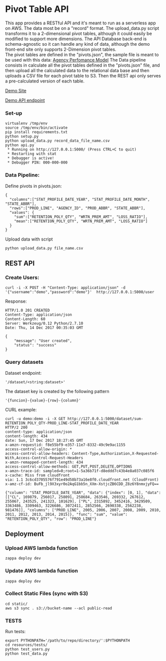 # Pivot Table API


This app provides a RESTful API and it's meant to run as a serverless app on AWS.
The data most be on a "record" format. The upload_data.py script transforms it to a 2-dimensional pivot tables, although it could easily be modified to support more dimensions. The API Database back-end is schema-agnostic so it can handle any kind of data, although the demo front-end site only supports 2-Dimension pivot tables.  
The pivot tables are defined in the "pivots.json", the sample file is meant to be used with this data: [Agency Perfomance Model](https://www.kaggle.com/moneystore/agencyperformance)
The Data pipeline consists in calculate all the pivot tables defined in the "pivots.json" file, and then upload all the calculated data to the relational data base and then uploads a CSV file for each pivot table to S3. Then the REST api only serves a pre-calculated version of each table.  


[Demo Site](https://s3-us-west-1.amazonaws.com/static-hruncx1gi/index.html)

[Demo API endpoint](https://re291hwt17.execute-api.us-west-1.amazonaws.com/dev/)

### Set-up

    virtualenv /tmp/env
    source /tmp/env/bin/activate
    pip install requirements.txt
    python setup.py
    python upload_data.py record_data_file_name.csv
    python api.py
     * Running on http://127.0.0.1:5000/ (Press CTRL+C to quit)
     * Restarting with stat
     * Debugger is active!
     * Debugger PIN: 000-000-000

### Data Pipeline:

Define pivots in pivots.json:

    {
      "columns":["STAT_PROFILE_DATE_YEAR", "STAT_PROFILE_DATE_MONTH", "STATE_ABBR"],
      "rows":["PROD_LINE", "AGENCY_ID", "PROD_ABBR", "STATE_ABBR"],
      "values": {
        "sum":["RETENTION_POLY_QTY", "WRTN_PREM_AMT", "LOSS_RATIO"],
        "mean":["RETENTION_POLY_QTY", "WRTN_PREM_AMT", "LOSS_RATIO"]
      }
    }

Upload data with script

    python upload_data.py file_name.csv

## REST API

### Create Users:

    curl -i -X POST -H "Content-Type: application/json" -d '{"username":"demo","password":"demo"}'  http://127.0.0.1:5000/user

Response:

    HTTP/1.0 201 CREATED
    Content-Type: application/json
    Content-Length: 60
    Server: Werkzeug/0.12 Python/2.7.10
    Date: Thu, 14 Dec 2017 00:35:03 GMT
    
    {
        "message": "User created",
        "status": "success"
    }


### Query datasets

Dataset endpoint:  
    
    '/dataset/<string:dataset>'

The dataset key is created by the following pattern 
    
    '{funcion}-{value}-{row}-{column}' 

CURL example:

    curl -u demo:demo -i -X GET http://127.0.0.1:5000/dataset/sum-RETENTION_POLY_QTY-PROD_LINE-STAT_PROFILE_DATE_YEAR
    HTTP/2 200
    content-type: application/json
    content-length: 434
    date: Sun, 17 Dec 2017 18:27:45 GMT
    x-amzn-requestid: f8e55bf9-e357-11e7-8332-49c9e9ac1155
    access-control-allow-origin: *
    access-control-allow-headers: Content-Type,Authorization,X-Requested-With,Access-Control-Request-Headers
    x-amzn-remapped-content-length: 434
    access-control-allow-methods: GET,PUT,POST,DELETE,OPTIONS
    x-amzn-trace-id: sampled=0;root=1-5a36b71f-d8eddd7c43b4e8a037c085f6
    x-cache: Miss from cloudfront
    via: 1.1 3c6cd3705576f791e49d58b73a16e8f0.cloudfront.net (CloudFront)
    x-amz-cf-id: BuFb_jl9X3xyr0o2AqG1bb5n_XXm-XstjcZB6CDD_Z8z6Y8nmxjyFQ==
    
    {"column": "STAT_PROFILE_DATE_YEAR", "data": {"index": [0, 1], "data": [["CL", 169879, 256017, 258091, 258684, 263546, 269332, 267612, 255067, 243525, 241323, 101629], ["PL", 2315892, 3452416, 3429509, 3363486, 3309463, 3226686, 3072411, 2852566, 2690338, 2562238, 981476]], "columns": ["PROD_LINE", 2005, 2006, 2007, 2008, 2009, 2010, 2011, 2012, 2013, 2014, 2015]}, "func": "sum", "value": "RETENTION_POLY_QTY", "row": "PROD_LINE"}

## Deployment

### Upload AWS lambda function

    zappa deploy dev
    
### Update AWS lambda function

    zappa deploy dev

### Collect Static Files (sync with S3)

    cd static/
    aws s3 sync . s3://bucket-name --acl public-read


### TESTS

Run tests:

    export PYTHONPATH='/path/to/repo/directory/':$PYTHONPATH
    cd resources/tests/
    python test_users.py
    python test_data.py
